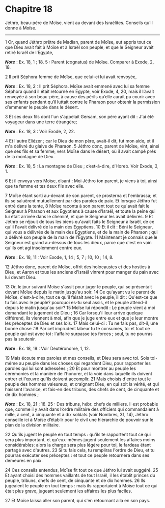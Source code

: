 # Chapitre 18

Jéthro, beau-père de Moïse, vient au devant des Israélites.
Conseils qu’il donne à Moïse.

***

1 Or, quand Jéthro prêtre de Madian, parent de Moïse, eut appris tout ce que Dieu avait fait à Moïse et à Israël son peuple, et que le Seigneur avait retiré Israël de l'Egypte,

***Note*** :  Ex. 18, 1 ; 18. 5 : Parent (cognatus) de Moïse. Comparer à Exode, 2, 18.

2 Il prit Séphora femme de Moïse, que celui-ci lui avait renvoyée,

***Note*** :  Ex. 18, 2 : Il prit Séphora. Moïse avait emmené avec lui sa femme Séphora quand il était retourné en Egypte, voir Exode, 4, 20, mais il l’avait renvoyée à son beau-père, à cause des périls qu’elle aurait pu courir avec ses enfants pendant qu’il luttait contre le Pharaon pour obtenir la permission d’emmener le peuple dans le désert.

3 Et ses deux fils dont l'un s'appelait Gersam, son père ayant dit : J'ai été voyageur dans une terre étrangère;

***Note*** :  Ex. 18, 3 : Voir Exode, 2, 22.

4 Et l'autre Eliézer ; car le Dieu de mon père, avait-il dit, fut mon aide, et il m'a délivré du glaive de Pharaon. 5 Jéthro donc, parent de Moïse, vint, ainsi que ses fils et sa femme, vers Moïse dans le désert, où il avait campé près de la montagne de Dieu.

***Note*** :  Ex. 18, 5 : La montagne de Dieu ; c’est-à-dire, d’Horeb. Voir Exode, 3, 1.

6 Et il envoya vers Moïse, disant : Moi Jéthro ton parent, je viens à toi, ainsi que ta femme et tes deux fils avec elle.


7 Moïse étant sorti au-devant de son parent, se prosterna et l'embrassa; et ils se saluèrent mutuellement par des paroles de paix. Et lorsque Jéthro fut entré dans la tente, 8 Moïse raconta à son parent tout ce qu'avait fait le Seigneur à Pharaon et aux Egyptiens à cause d'Israël, et toute la peine qui lui était arrivée dans le chemin!, et que le Seigneur les avait délivrés. 9 Et Jéthro se réjouit de tous les biens qu'avait faits le Seigneur à Israël, de ce qu'il l'avait délivré de la main des Egyptiens, 10 Et il dit : Béni le Seigneur, qui vous a délivrés de la main des Egyptiens, et de la main de Pharaon ; qui a délivré son peuple de la main de l'Egypte. 11 Maintenant je connais que le Seigneur est grand au-dessus de tous les dieux, parce que c'est en vain qu'ils ont agi insolemment contre eux.

***Note*** :  Ex. 18, 11 : Voir Exode, 1, 14 ; 5, 7 ; 10, 10 ; 14, 8.

12 Jéthro donc, parent de Moïse, offrit des holocaustes et des hosties à Dieu, et Aaron et tous les anciens d'Israël vinrent pour manger du pain avec lui devant Dieu.


13 Or, le jour suivant Moïse s'assit pour juger le peuple, qui se présentait devant Moïse depuis le matin jusqu'au soir. 14 Ce qu'ayant vu le parent de Moïse, c'est-à-dire, tout ce qu'il faisait avec le peuple, il dit : Qu'est-ce que tu fais avec le peuple? pourquoi es-tu seul assis, et le peuple attend-il depuis le matin jusqu'au soir? 15 Moïse lui répondit : Le peuple vient à moi demandant le jugement de Dieu ; 16 Car lorsqu'il leur arrive quelque différend, ils viennent à moi, afin que je juge entre eux et que je leur montre les préceptes de Dieu et ses lois. 17 Mais celui-ci : Tu ne fais pas, dit-il, une bonne chose :18 Par cet imprudent labeur tu te consumes, toi et tout ce peuple qui est avec toi : l'affaire surpasse tes forces ; seul, tu ne pourras pas la soutenir.

***Note*** :  Ex. 18, 18 : Voir Deutéronome, 1, 12.

19 Mais écoute mes paroles et mes conseils, et Dieu sera avec toi. Sois toi-même au peuple dans les choses qui regardent Dieu, pour rapporter les paroles qui lui sont adressées ; 20 Et pour montrer au peuple les cérémonies et la manière de l'honorer, et la voie dans laquelle ils doivent entrer et l'œuvre qu'ils doivent accomplir. 21 Mais choisis d'entre tout le peuple des hommes valeureux, et craignant Dieu, en qui soit la vérité, et qui haïssent l'avarice, et fais-en des tribuns, des chefs de cent, de cinquante et de dix hommes ;

***Note*** :  Ex. 18, 21 ; 18. 25 : Des tribuns, hébr. chefs de milliers. Il est probable que, comme il y avait dans l’ordre militaire des officiers qui commandaient à mille, à cent, à cinquante et à dix soldats (voir Nombres, 31, 14), Jéthro conseille ici à Moïse d’établir pour le civil une hiérarchie de pouvoir sur le plan de la division militaire.

22 Qu'ils jugent le peuple en tout temps : qu'ils te rapportent tout ce qui sera plus important, et qu'eux-mêmes jugent seulement les affaires moins considérables; alors la charge sera plus légère pour toi, le fardeau étant partagé avec d'autres. 23 Si tu fais cela, tu rempliras l'ordre de Dieu, et tu pourras exécuter ses préceptes : et tout ce peuple retournera dans ses demeures en paix.


24 Ces conseils entendus, Moïse fit tout ce que Jéthro lui avait suggéré. 25 Et ayant choisi des hommes vaillants de tout Israël, il les établit princes du peuple, tribuns, chefs de cent, de cinquante et de dix hommes. 26 Ils jugeaient le peuple en tout temps : mais ils rapportaient à Moïse tout ce qui était plus grave, jugeant seulement les affaires les plus faciles.


27 Et Moïse laissa aller son parent, qui s'en retournant alla en son pays.

